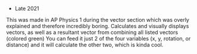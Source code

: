 - Late 2021

This was made in AP Physics 1 during the vector section which was overly explained and therefore incredibly boring. 
Calculates and visually displays vectors, as well as a resultant vector from combining all listed vectors (colored green)
You can feed it just 2 of the four variables (x, y, rotation, or distance) and it will calculate the other two, which is kinda cool. 
